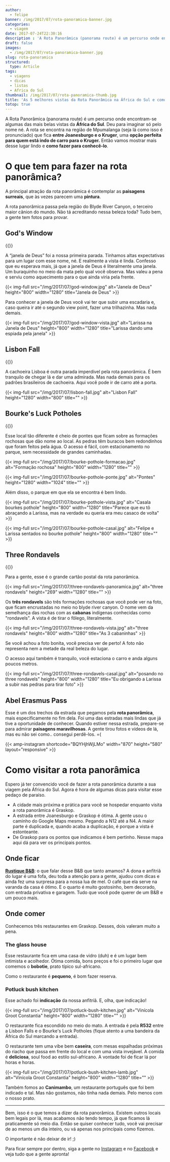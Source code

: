 ```yaml
---
author:
  - felipe
banner: /img/2017/07/rota-panoramica-banner.jpg
categories:
  - viagem
date: 2017-07-24T22:30:16
description : 'A Rota Panorâmica (panorama route) é um percurso onde encontram-se algumas das mais belas vistas da África do Sul. Aqui vamos mostrar as princípais vistas e dicas de como passear por lá.'
draft: false
images:
  - /img/2017/07/rota-panoramica-banner.jpg
slug: rota-panoramica
structured:
  type: Article
tags:
  - viagens
  - dicas
  - listas
  - Africa do Sul
thumbnail: /img/2017/07/rota-panoramica-thumb.jpg
title: 'As 5 melhores vistas da Rota Panorâmica na África do Sul e como aproveitá-las'
totop: true
---
```


A Rota Panorâmica (panorama route) é um percurso onde encontram-se algumas das mais belas vistas da **África do Sul**. Deu para imaginar só pelo nome né. A rota se encontra na região de Mpumalanga (seja lá como isso é pronunciado) que fica **entre Joanesburgo e o Kruger**, uma **opção perfeita para quem está indo de carro para o Kruger.** Então vamos mostrar mais desse lugar lindo e **como fazer para conhecê-lo**.

# O que tem para fazer na rota panorâmica?

A principal atração da rota panorâmica é contemplar as **paisagens surreais**, que às vezes parecem uma **pintura**.

A rota panorâmica passa pela região do Blyde River Canyon, o terceiro maior cânion do mundo. Não tá acreditando nessa beleza toda? Tudo bem, a gente tem fotos para provar.

## God's Window
{{<place work-time="Até as 17H" price="20 rands" visit-time="1 hora" >}}

A “janela de Deus” foi a nossa primeira parada. Tínhamos altas expectativas para um lugar com esse nome, né.
E realmente a vista é linda. Confesso que eu esperava mais, já que a janela de Deus é literalmente uma janela. Um buraquinho no meio da mata pelo qual você observa. Mas valeu a pena e serviu como aquecimento para o que ainda viria pela frente.

{{< img-full src="/img/2017/07/god-window.jpg" alt="Janela de Deus"  height="800" width="1280" title="Janela de Deus" >}}

Para conhecer a janela de Deus você vai ter que subir uma escadaria e, caso queira ir até o segundo view point, fazer uma trilhazinha. Mas nada demais.

{{< img-full src="/img/2017/07/god-window-vista.jpg" alt="Larissa na Janela de Deus"  height="800" width="1280" title="Larissa dando uma espiada pela janela" >}}

## Lisbon Fall

{{<place work-time="Até as 17H" price="10 rands" visit-time="20 min" >}}

A cachoeira Lisboa é outra parada imperdível pela rota panorâmica. É bem tranquilo de chegar lá e dar uma admirada. Mas nada demais para os padrões brasileiros de cachoeira. Aqui você pode ir de carro até a porta.

{{< img-full src="/img/2017/07/lisbon-fall.jpg" alt="Lisbon Fall"  height="1280" width="800" title="" >}}



## Bourke's Luck Potholes

{{<place work-time="Até as 17H" price="50 rands" visit-time="1,5 horas" >}}

Esse local tão diferente é cheio de pontes que ficam sobre as formações rochosas que dão nome ao local. As pedras têm buracos bem redondinhos que foram feitos pela água. O acesso é fácil, com estacionamento no parque, sem necessidade de grandes caminhadas.

{{< img-full src="/img/2017/07/bourke-pothole-formacao.jpg" alt="Formação rochosa"  height="800" width="1280" title="" >}}

{{< img-full src="/img/2017/07/bourke-pothole-ponte.jpg" alt="Pontes"  height="1280" width="1024" title="" >}}

Além disso, o parque em que ela se encontra é bem lindo.

{{< img-full src="/img/2017/07/bourke-pothole-vista.jpg" alt="Casala bourkes pothole"  height="800" width="1280" title="Parece que eu tô abraçando a Larissa, mas na verdade eu queria era meu casaco de volta" >}}

{{< img-full src="/img/2017/07/bourke-pothole-casal.jpg" alt="Felipe e Larissa sentados no bourke pothole"  height="800" width="1280" title="" >}}

## Three Rondavels

{{<place work-time="Até as 17H" price="20 rands" visit-time="1 hora" >}}

Para a gente, esse é o grande cartão postal da rota panorâmica.

{{< img-full src="/img/2017/07/three-rondavels-panoramica.jpg" alt="three rondavels"  height="269" width="1280" title="" >}}

Os **três rondavels** são três formações rochosas que você pode ver na foto, que ficam encrustadas no meio no blyde river canyon. O nome vem da semelhança das rochas com as **cabanas** indígenas conhecidas como "rondavels". A vista é de tirar o fôlego, literalmente.

{{< img-full src="/img/2017/07/three-rondavels-vista.jpg" alt="three rondavels"  height="800" width="1280" title="As 3 cabaninhas" >}}

Se você achou a foto bonita, você precisa ver de perto! A foto não representa nem a metade da real beleza do lugar.

O acesso aqui também é tranquilo, você estaciona o carro e anda alguns poucos metros.

{{< img-full src="/img/2017/07/three-rondavels-casal.jpg" alt="posando no three rondavels"  height="800" width="1280" title="Eu obrigando a Larissa a subir nas pedras para tirar foto" >}}



## Abel Erasmus Pass
Esse é um dos trechos da estrada que pegamos pela **rota panorâmica**, mais especificamente no fim dela. Foi uma das estradas mais lindas que já tive a oportunidade de conhecer. Quando estiver nessa estrada,  prepare-se para admirar **paisagens maravilhosas**. A gente tirou fotos e vídeos de lá, mas eu não sei como.. consegui perdê-los. =(

{{< amp-instagram shortcode="BQYHjhWjLMo" width="870" height="580" layout="responsive" >}}

# Como visitar a rota panorâmica

Espero já ter convencido você de fazer a rota panorâmica durante a sua viagem pela África do Sul. Agora é hora de algumas dicas para visitar esse pedaço de paraíso.

- A cidade mais próxima e prática para você se hospedar enquanto visita a rota panorâmica é Graskop.
- A estrada entre Joanesburgo e Graskop é ótima. A gente usou o caminho do Google Maps mesmo. Pegando a N12 até a N4. A maior parte é duplicada e, quando acaba a duplicação, é porque a vista é estonteante.
- De Graskop para os pontos que indicamos é bem pertinho. Nesse mapa aqui dá para ver os principais pontos.

<amp-iframe src="https://www.google.com/maps/embed?pb=!1m52!1m12!1m3!1d464002.52609830216!2d30.470386116842167!3d-24.69184830750357!2m3!1f0!2f0!3f0!3m2!1i1024!2i768!4f13.1!4m37!3e0!4m5!1s0x1ec26307801ae4e1%3A0x37b2c654d9f4be4c!2sGraskop%2C+South+Africa!3m2!1d-24.9327665!2d30.844151999999998!4m5!1s0x1ec2611b1f8a85f5%3A0x7c147a09607c1a62!2sLisbon+Falls%2C+%C3%81frica+do+Sul!3m2!1d-24.8616869!2d30.835869199999998!4m5!1s0x1ec261fb6d6644cf%3A0x77a9ae51114d1ae5!2sGod&#39;s+Window%2C+Sabie%2C+Mpumalanga%2C+South+Africa!3m2!1d-24.876541!2d30.8887795!4m5!1s0x1ec2598ebd8346b7%3A0x5d7197fe25f3098!2sBourke&#39;s+Luck+Potholes%2C+%C3%81frica+do+Sul!3m2!1d-24.6727584!2d30.8070925!4m5!1s0x1ec25153d2b65c4d%3A0x8f4774bf89d825e8!2sThree+Rondavels+View+Point%2C+South+Africa!3m2!1d-24.5721968!2d30.798840499999997!4m5!1s0x1ec3b411efd9bdb5%3A0xdbfa76c0fffb4a9!2sJ.G.+Strijdomtunnel%2C+Burgersfort%2C+Limpopo%2C+South+Africa!3m2!1d-24.4514793!2d30.607565899999997!5e0!3m2!1sen!2sbr!4v1500589719771" width="400" height="200" layout="responsive"  sandbox="allow-scripts allow-same-origin allow-popups"  allowfullscreen  frameborder="0"></amp-iframe>

## Onde ficar

**[Rustique B&B](https://www.booking.com/hotel/za/rustique.pt-br.html?aid=304142;label=gen173nr-1FCAEoggJCAlhYSDNiBW5vcmVmaCCIAQGYAS3CAQp3aW5kb3dzIDEwyAEM2AEB6AEB-AELkgIBeagCAw;sid=d77e5aae076b277a876a47d8a751401b)**: o que falar desse B&B que tanto amamos? A dona e anfitriã do lugar é uma fofa, deu toda a atenção para a gente, ajudou com dicas e ainda fez uma surpresa para a nossa lua de mel. O café que ela serve na varanda da casa é ótimo. E o quarto é muito gostosinho, bem decorado, com entrada privativa e garagem. Tudo que você pode querer de um B&B e um pouco mais.

## Onde comer

Conhecemos três restaurantes em Graskop. Desses, dois valeram muito a pena. 
### The glass house

Esse restaurante fica em uma casa de vidro (duh) e é um lugar bem intimista e acolhedor. 
Ótima comida, bons preços e foi o primeiro lugar que comemos o **bobotie**, prato típico sul-africano.

Como o restaurante é **pequeno**, é bom fazer reserva.

### Potluck bush kitchen

Esse achado foi **indicação** da nossa anfitriã. E, olha, que indicação!

{{< img-full src="/img/2017/07/potluck-bush-kitchen.jpg" alt="Vinícola Groot Constantia"  height="800" width="1280" title="" >}}

O restaurante fica escondido no meio do mato. A entrada é pela **R532** entre a Lisbon Falls e o Bourke's Luck Potholes (fique atento a uma bandeira da África do Sul marcando a entrada). 

O restaurante tem uma vibe bem **caseira**, com mesas espalhadas próximas do riacho que passa em frente do local e com uma vista invejável.  A comida é **deliciosa**, soul food ao estilo sul-africano. A vontade foi de ficar lá por horas e horas.

{{< img-full src="/img/2017/07/potluck-bush-kitchen-lamb.jpg" alt="Vinícola Groot Constantia"  height="800" width="1280" title="" >}}

Também fomos ao **Canimambo**, um restaurante português que foi bem indicado e tal. Mas não gostamos, não tinha nada demais. Pelo menos com o nosso prato. 

------

Bem, isso é o que temos a dizer da rota panorâmica. Existem outros locais bem legais por lá, mas acabamos não tendo tempo, já que ficamos lá praticamente só meio dia. Então se quiser conhecer tudo, você vai precisar de ao menos um dia inteiro, ou vá apenas nos princípais como fizemos.

O importante é não deixar de ir! ;)

Para ficar sempre por dentro, siga a gente no [Instagram](https://www.instagram.com/casaldebacontudo/) e no [Facebook](https://www.facebook.com/debacontudo) e veja tudo que a gente apronta!